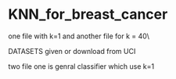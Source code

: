# KNN_for_breast_cancer
one file with k=1 and another file for k = 40\

DATASETS given or download from UCI

two file one is genral classifier which use k=1
